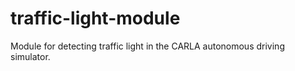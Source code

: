 # traffic-light-module
Module for detecting traffic light in the CARLA autonomous driving simulator.
